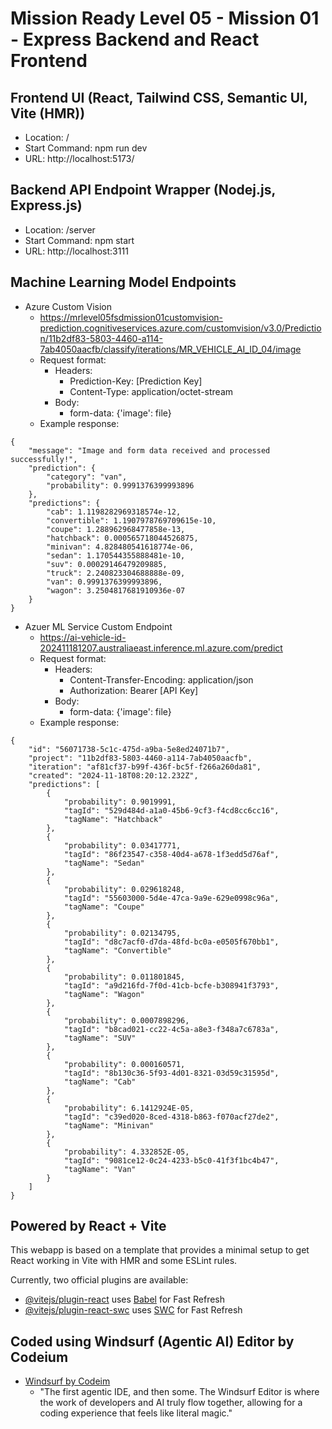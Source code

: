 # Mission Ready Level 05 - Mission 01 - Express Backend and React Frontend

## Frontend UI (React, Tailwind CSS, Semantic UI, Vite (HMR))

  * Location: /
  * Start Command: npm run dev
  * URL: http://localhost:5173/
  
## Backend API Endpoint Wrapper (Nodej.js, Express.js)

  * Location: /server
  * Start Command: npm start
  * URL: http://localhost:3111

## Machine Learning Model Endpoints

  * Azure Custom Vision
    * https://mrlevel05fsdmission01customvision-prediction.cognitiveservices.azure.com/customvision/v3.0/Prediction/11b2df83-5803-4460-a114-7ab4050aacfb/classify/iterations/MR_VEHICLE_AI_ID_04/image
    * Request format:
      * Headers:
        * Prediction-Key: [Prediction Key]
        * Content-Type: application/octet-stream
      * Body:
        * form-data: {'image': file}
    * Example response:
    
```
{
    "message": "Image and form data received and processed successfully!",
    "prediction": {
        "category": "van",
        "probability": 0.9991376399993896
    },
    "predictions": {
        "cab": 1.1198282969318574e-12,
        "convertible": 1.1907978769709615e-10,
        "coupe": 1.288962968477858e-13,
        "hatchback": 0.000565718044526875,
        "minivan": 4.828480541618774e-06,
        "sedan": 1.170544355888481e-10,
        "suv": 0.00029146479209885,
        "truck": 2.240823304688888e-09,
        "van": 0.9991376399993896,
        "wagon": 3.2504817681910936e-07
    }
}
```

  * Azuer ML Service Custom Endpoint
    * https://ai-vehicle-id-202411181207.australiaeast.inference.ml.azure.com/predict
    * Request format:
      * Headers:
        * Content-Transfer-Encoding: application/json
        * Authorization: Bearer [API Key]
      * Body:
        * form-data: {'image': file}
    * Example response:
    
```
{
    "id": "56071738-5c1c-475d-a9ba-5e8ed24071b7",
    "project": "11b2df83-5803-4460-a114-7ab4050aacfb",
    "iteration": "af81cf37-b99f-436f-bc5f-f266a260da81",
    "created": "2024-11-18T08:20:12.232Z",
    "predictions": [
        {
            "probability": 0.9019991,
            "tagId": "529d484d-a1a0-45b6-9cf3-f4cd8cc6cc16",
            "tagName": "Hatchback"
        },
        {
            "probability": 0.03417771,
            "tagId": "86f23547-c358-40d4-a678-1f3edd5d76af",
            "tagName": "Sedan"
        },
        {
            "probability": 0.029618248,
            "tagId": "55603000-5d4e-47ca-9a9e-629e0998c96a",
            "tagName": "Coupe"
        },
        {
            "probability": 0.02134795,
            "tagId": "d8c7acf0-d7da-48fd-bc0a-e0505f670bb1",
            "tagName": "Convertible"
        },
        {
            "probability": 0.011801845,
            "tagId": "a9d216fd-7f0d-41cb-bcfe-b308941f3793",
            "tagName": "Wagon"
        },
        {
            "probability": 0.0007898296,
            "tagId": "b8cad021-cc22-4c5a-a8e3-f348a7c6783a",
            "tagName": "SUV"
        },
        {
            "probability": 0.000160571,
            "tagId": "8b130c36-5f93-4d01-8321-03d59c31595d",
            "tagName": "Cab"
        },
        {
            "probability": 6.1412924E-05,
            "tagId": "c39ed020-8ced-4318-b863-f070acf27de2",
            "tagName": "Minivan"
        },
        {
            "probability": 4.332852E-05,
            "tagId": "9081ce12-0c24-4233-b5c0-41f3f1bc4b47",
            "tagName": "Van"
        }
    ]
}
```

## Powered by React + Vite

This webapp is based on a  template that provides a minimal setup to get React working in Vite with HMR and some ESLint rules.

Currently, two official plugins are available:

- [@vitejs/plugin-react](https://github.com/vitejs/vite-plugin-react/blob/main/packages/plugin-react/README.md) uses [Babel](https://babeljs.io/) for Fast Refresh
- [@vitejs/plugin-react-swc](https://github.com/vitejs/vite-plugin-react-swc) uses [SWC](https://swc.rs/) for Fast Refresh

## Coded using  Windsurf (Agentic AI) Editor by Codeium

- [Windsurf by Codeim](https://codeium.com/windsurf)
  - "The first agentic IDE, and then some. The Windsurf Editor is where the work of developers and AI truly flow together, allowing for a coding experience that feels like literal magic."
